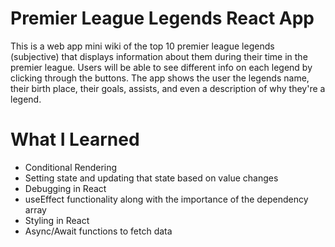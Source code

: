 # Premier League Legends React App
This is a web app mini wiki of the top 10 premier league legends (subjective) that displays information about them during their time in the premier league. Users will be able to see different info on each legend by clicking through the buttons. The app shows the user the legends name, their birth place, their goals, assists, and even a description of why they're a legend. 

# What I Learned
- Conditional Rendering 
- Setting state and updating that state based on value changes 
- Debugging in React 
- useEffect functionality along with the importance of the dependency array 
- Styling in React 
- Async/Await functions to fetch data


